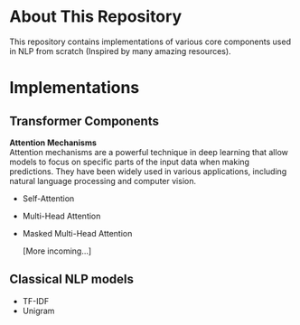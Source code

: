 # About This Repository

This repository contains implementations of various core components used in NLP from scratch (Inspired by many amazing resources).

# Implementations

## Transformer Components
**Attention Mechanisms** \
Attention mechanisms are a powerful technique in deep learning that allow models to focus on specific parts of the input data when making predictions. They have been widely used in various applications, including natural language processing and computer vision.
- Self-Attention
- Multi-Head Attention
- Masked Multi-Head Attention

  [More incoming...]

## Classical NLP models
- TF-IDF
- Unigram
